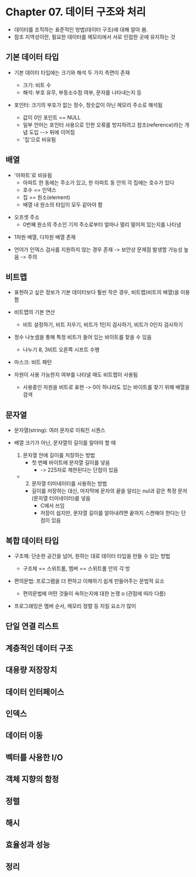 # Chapter 07. 데이터 구조와 처리

- 데이터를 조직하는 표준적인 방법(데이터 구조)에 대해 알아 봄.
- 참조 지역성이란, 필요한 데이터를 메모리에서 서로 인접한 곳에 유지하는 것


## 기본 데이터 타입

- 기본 데이터 타입에는 크기와 해석 두 가지 측면이 존재
    - 크기: 비트 수
    - 해석: 부호 유무, 부동소수점 여부, 문자를 나타내는지 등

- 포인터: 크기의 부호가 없는 정수, 정숫값이 아닌 메모리 주소로 해석됨
    - 값이 0인 포인트 == NULL
    - 일부 언어는 포인터 사용으로 인한 오류를 방지하려고 참조(reference)라는 개념 도입 --> 뒤에 이어짐
    - '집'으로 비유됨


## 배열

- '아파트'로 비유됨
    - 아파트 한 동에는 주소가 있고, 한 아파트 동 안의 각 집에는 호수가 있다
    - 호수 == 인덱스
    - 집 == 원소(element)
    - 배열 내 원소의 타입이 모두 같아야 함

* 오프셋 주소
    - 0번째 원소의 주소인 기저 주소로부터 얼마나 멀리 떨어져 있는지를 나타냄

- 1차원 배열, 다차원 배열 존재

- 언어가 인덱스 검사를 지원하지 않는 경우 존재 -> 보안상 문제점 발생할 가능성 높음 -> 주의



## 비트맵


- 표현하고 싶은 정보가 기본 데이터보다 훨씬 작은 경우, 비트맵(비트의 배열)을 이용함

- 비트맵의 기본 연산
    - 비트 설정하기, 비트 지우기, 비트가 1인지 검사하기, 비트가 0인지 검사하기

- 정수 나눗셈을 통해 특정 비트가 들어 있는 바이트를 찾을 수 있음
    - 나누기 8, 3비트 오른쪽 시프트 수행

- 마스크: 비트 패턴

- 자원이 사용 가능한지 여부를 나타낼 때도 비트맵이 사용됨
    - 사용중인 자원을 비트로 표현 -> 0이 하나라도 있는 바이트를 찾기 위해 배열을 검색



## 문자열


- 문자열(string): 여러 문자로 이뤄진 시퀀스

- 배열 크기가 아닌, 문자열의 길이를 알아야 할 때

    1. 문자열 안에 길이를 저장하는 방법
        - 첫 번째 바이트에 문자열 길이를 넣음 
            - -> 225자로 제한된다는 단점이 있음

    - 2. 문자열 터미네이터를 사용하는 방법
        - 길이를 저장하는 대신, 마지막에 문자의 끝을 알리는 nul과 같은 특정 문자(문자열 터미네이터)를 넣음
            - C에서 쓰임
            - 저장이 쉽지만, 문자열 길이를 알아내려면 끝까지 스캔해야 한다는 단점이 있음



## 복합 데이터 타입


- 구조체: 단순한 공간을 넘어, 원하는 대로 데이터 타입을 만들 수 있는 방법
    - 구조체 == 스위트룸, 멤버 == 스위트룸 안의 각 방

- 편의문법: 프로그램을 더 편하고 이해하기 쉽게 만들어주는 문법적 요소
    - 편의문법에 어떤 것들이 속하는지에 대한 논쟁 o (관점에 따라 다름)

- 프로그래밍은 멤버 순서, 메모리 정렬 등 지킬 요소가 많이 



## 단일 연결 리스트

## 계층적인 데이터 구조

## 대용량 저장장치

## 데이터 인터페이스

## 인덱스

## 데이터 이동

## 벡터를 사용한 I/O

## 객체 지향의 함정

## 정렬

## 해시

## 효율성과 성능

## 정리